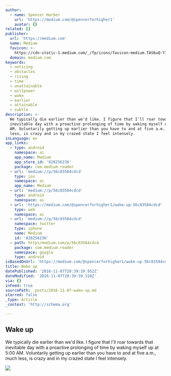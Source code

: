 ```yaml
---
author:
  - name: Spencer Harber
    url: 'https://medium.com/@spencerforhigher1'
    avatar: {}
related: []
publisher:
  url: 'https://medium.com'
  name: Medium
  favicon: >-
    https://cdn-static-1.medium.com/_/fp/icons/favicon-medium.TAS6uQ-Y7kcKgi0xjcYHXw.ico
  domain: medium.com
keywords:
  - noticing
  - obstacles
  - rising
  - time
  - unattainable
  - willpower
  - wake
  - earlier
  - attainable
  - subtle
description: >-
  We typically die earlier than we'd like. I figure that I'll roar towards that
  inevitable day with a proactive prolonging of time by waking myself up at 5:00
  AM. Voluntarily getting up earlier than you have to and at five a.m., much
  less, is crazy and in my crazed state I feel intensely.
inLanguage: en
app_links:
  - type: android
    namespace: ai
    app_name: Medium
    app_store_id: '828256236'
    package: com.medium.reader
  - url: 'medium://p/56c03584cdcd'
    type: ios
    namespace: ai
    app_name: Medium
  - url: 'medium://p/56c03584cdcd'
    type: android
    namespace: ai
  - url: 'https://medium.com/@spencerforhigher1/wake-up-56c03584cdcd'
    type: web
    namespace: ai
  - url: 'medium://p/56c03584cdcd'
    namespace: twitter
    type: iphone
    name: Medium
    id: '828256236'
  - path: https/medium.com/p/56c03584cdcd
    package: com.medium.reader
    namespace: google
    type: android
isBasedOnUrl: 'https://medium.com/@spencerforhigher1/wake-up-56c03584cdcd#.mypn9659y'
title: Wake up
datePublished: '2016-11-07T20:39:39.952Z'
dateModified: '2016-11-07T20:39:39.310Z'
via: {}
inFeed: true
sourcePath: _posts/2016-11-07-wake-up.md
starred: false
_type: Article
_context: 'http://schema.org'

---
```

<article style=""><h1>Wake up</h1><p>We typically die earlier than we'd like. I figure that I'll roar towards that inevitable day with a proactive prolonging of time by waking myself up at 5:00 AM. Voluntarily getting up earlier than you have to and at five a.m., much less, is crazy and in my crazed state I feel intensely.</p><img src="https://cdn-images-1.medium.com/max/1200/1*2zsBGjCmNtbcZ1UXFJHwiQ.jpeg" /></article>